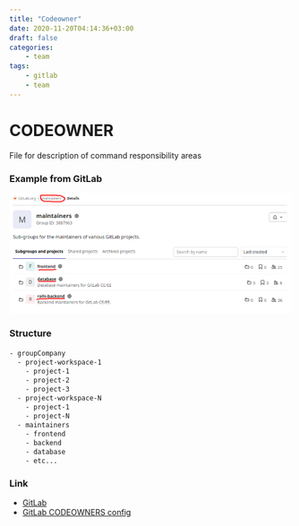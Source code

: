 ```yaml
---
title: "Codeowner"
date: 2020-11-20T04:14:36+03:00
draft: false
categories:
    - team
tags:
    - gitlab
    - team
---
```


# CODEOWNER

File for description of command responsibility areas

### Example from GitLab

![gitlab-codeowner](./images/codeowner.png)

### Structure

```
- groupCompany
  - project-workspace-1
    - project-1
    - project-2
    - project-3
  - project-workspace-N
    - project-1
    - project-N
  - maintainers
    - frontend
    - backend
    - database
    - etc...
```

### Link

- [GitLab](https://docs.gitlab.com/ee/user/project/code_owners.html)
- [GitLab CODEOWNERS config](https://gitlab.com/gitlab-org/gitlab/-/blob/master/.gitlab/CODEOWNERS)
